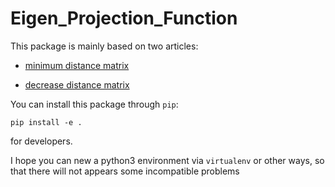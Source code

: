 # Eigen_Projection_Function

This package is  mainly based on two articles:

- [minimum distance matrix](https://aip.scitation.org/doi/10.1063/1.4981212)

- [decrease distance matrix](https://aip.scitation.org/doi/10.1063/1.4997292)

You can install this package through `pip`:


`pip install -e . `

for developers.

I hope you can new a python3 environment via `virtualenv` or other ways, so that there will not appears some incompatible problems
